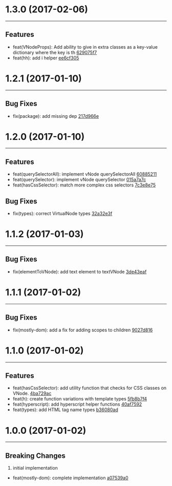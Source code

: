 # 1.3.0 (2017-02-06)
---

## Features

- feat(VNodeProps): Add ability to give in extra classes as a key-value dictionary where the key is th [629075f7](https://github.com/TylorS/mostly-dom/commits/629075f71b6e6a2ce3122ba9b3c1bbf08ed38f77)
- feat(hh): add i helper [ee6cf305](https://github.com/TylorS/mostly-dom/commits/ee6cf3053dcbdae9275f2e256e6d0a2109a7be6d)

# 1.2.1 (2017-01-10)
---

## Bug Fixes

- fix(package): add missing dep [217d966e](https://github.com/TylorS/mostly-dom/commits/217d966e7a07e75092fa36b4ca86d4eccb6dee2b)

# 1.2.0 (2017-01-10)
---

## Features

- feat(querySelectorAll): implement vNode querySelectorAll [60885211](https://github.com/TylorS/mostly-dom/commits/6088521166fe35ce458a6b31900230411b26d0e0)
- feat(querySelector): implement vNode querySelector [015a7a7c](https://github.com/TylorS/mostly-dom/commits/015a7a7c01f537140b323c8ab2d3929b169e259e)
- feat(hasCssSelector): match more complex css selectors [7c3e8e75](https://github.com/TylorS/mostly-dom/commits/7c3e8e7577cd114083d167a500a1635324c86019)

## Bug Fixes

- fix(types): correct VirtualNode types [32a32e3f](https://github.com/TylorS/mostly-dom/commits/32a32e3f596e59acf78479c1eafd61636f27adc9)

# 1.1.2 (2017-01-03)
---

## Bug Fixes

- fix(elementToVNode): add text element to textVNode [3de43eaf](https://github.com/TylorS/mostly-dom/commits/3de43eaf252736a1d0b2da7ee5195402d861a614)

# 1.1.1 (2017-01-02)
---

## Bug Fixes

- fix(mostly-dom): add a fix for adding scopes to children [9027d816](https://github.com/TylorS/mostly-dom/commits/9027d816f5510ca80603049cd5dc59b7b388d14e)

# 1.1.0 (2017-01-02)
---

## Features

- feat(hasCssSelector): add utility function that checks for CSS classes on VNode. [4ba729ac](https://github.com/TylorS/mostly-dom/commits/4ba729ac774f7b81d72628b0633cc55cce4fdd60)
- feat(h): create function variations with template types [5fb8b7f4](https://github.com/TylorS/mostly-dom/commits/5fb8b7f4cb5504d02b7c17b62f19b6919fe75bab)
- feat(hyperscript): add hyperscript helper functions [40af7592](https://github.com/TylorS/mostly-dom/commits/40af75922c9ab1bd1e335ad858ba51f45e9651bc)
- feat(types): add HTML tag name types [b36080ad](https://github.com/TylorS/mostly-dom/commits/b36080adb751a3cff804de15a40a8fab3ca1b7df)

# 1.0.0 (2017-01-02)
---

## Breaking Changes

1. initial implementation
  - feat(mostly-dom): complete implementation [a07539a0](https://github.com/TylorS/mostly-dom/commits/a07539a0b30fcb4924488a5fe3970b46bb39b899)


